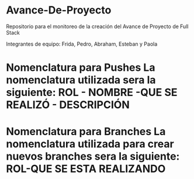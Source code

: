 # Avance-De-Proyecto
Repositorio para el monitoreo de la creación del Avance de Proyecto de Full Stack


Integrantes de equipo: Frida, Pedro, Abraham, Esteban y Paola


# Nomenclatura para Pushes La nomenclatura utilizada sera la siguiente: ROL - NOMBRE -QUE SE REALIZÓ - DESCRIPCIÓN
# Nomenclatura para Branches La nomenclatura utilizada para crear nuevos branches sera la siguiente: ROL-QUE SE ESTA REALIZANDO
